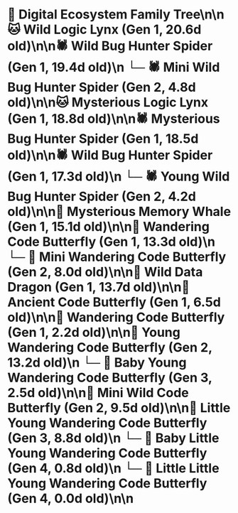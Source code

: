 # 🌳 Digital Ecosystem Family Tree\n\n🐱 Wild Logic Lynx (Gen 1, 20.6d old)\n\n🕷️ Wild Bug Hunter Spider (Gen 1, 19.4d old)\n  └─ 🕷️ Mini Wild Bug Hunter Spider (Gen 2, 4.8d old)\n\n🐱 Mysterious Logic Lynx (Gen 1, 18.8d old)\n\n🕷️ Mysterious Bug Hunter Spider (Gen 1, 18.5d old)\n\n🕷️ Wild Bug Hunter Spider (Gen 1, 17.3d old)\n  └─ 🕷️ Young Wild Bug Hunter Spider (Gen 2, 4.2d old)\n\n🐋 Mysterious Memory Whale (Gen 1, 15.1d old)\n\n🦋 Wandering Code Butterfly (Gen 1, 13.3d old)\n  └─ 🦋 Mini Wandering Code Butterfly (Gen 2, 8.0d old)\n\n🐉 Wild Data Dragon (Gen 1, 13.7d old)\n\n🦋 Ancient Code Butterfly (Gen 1, 6.5d old)\n\n🦋 Wandering Code Butterfly (Gen 1, 2.2d old)\n\n🦋 Young Wandering Code Butterfly (Gen 2, 13.2d old)\n  └─ 🦋 Baby Young Wandering Code Butterfly (Gen 3, 2.5d old)\n\n🦋 Mini Wild Code Butterfly (Gen 2, 9.5d old)\n\n🦋 Little Young Wandering Code Butterfly (Gen 3, 8.8d old)\n  └─ 🦋 Baby Little Young Wandering Code Butterfly (Gen 4, 0.8d old)\n  └─ 🦋 Little Little Young Wandering Code Butterfly (Gen 4, 0.0d old)\n\n